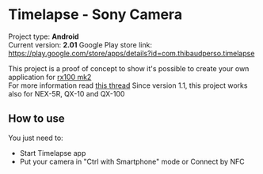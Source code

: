 Timelapse - Sony Camera
===================

Project type: **Android**  
Current version: **2.01**
Google Play store link: https://play.google.com/store/apps/details?id=com.thibaudperso.timelapse

This project is a proof of concept to show it's possible to create your own application for [rx100 mk2](http://www.sony.co.uk/product/dsc-r-series/dsc-rx100m2)  
For more information read [this thread](https://camera.developer.sony.com/common/forum/en/viewtopic.php?f=21&t=121&start=10#p361)
Since version 1.1, this project works also for NEX-5R, QX-10 and QX-100

How to use
----------

You just need to:
* Start Timelapse app
* Put your camera in "Ctrl with Smartphone" mode or Connect by NFC
